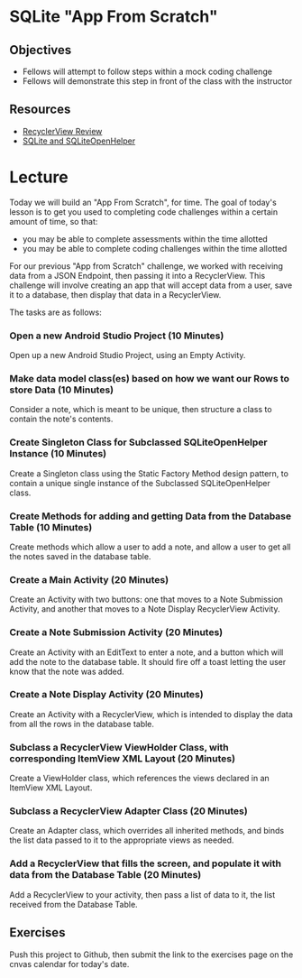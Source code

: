 # SQLite "App From Scratch"

## Objectives
* Fellows will attempt to follow steps within a mock coding challenge
* Fellows will demonstrate this step in front of the class with the instructor

## Resources
* [RecyclerView Review](https://github.com/joinpursuit/Pursuit-Core-Android/blob/master/cohort_5.4/unit_02/02_20_recyclerview_review.md) 
* [SQLite and SQLiteOpenHelper](https://github.com/joinpursuit/Pursuit-Core-Android/blob/master/cohort_5.4/unit_03/03_16_sqlite_%20and_sqliteopenhelper.md)

# Lecture

Today we will build an "App From Scratch", for time. The goal of today's lesson is to get you used to completing code challenges within a certain amount of time, so that:
* you may be able to complete assessments within the time allotted
* you may be able to complete coding challenges within the time allotted

For our previous "App from Scratch" challenge, we worked with receiving data from a JSON Endpoint, then passing it into a RecyclerView. This challenge will involve creating an app that will accept data from a user, save it to a database, then display that data in a RecyclerView.

The tasks are as follows:

### Open a new Android Studio Project (10 Minutes)
Open up a new Android Studio Project, using an Empty Activity.

### Make data model class(es) based on how we want our Rows to store Data (10 Minutes)
Consider a note, which is meant to be unique, then structure a class to contain the note's contents.

### Create Singleton Class for Subclassed SQLiteOpenHelper Instance (10 Minutes)
Create a Singleton class using the Static Factory Method design pattern, to contain a unique single instance of the Subclassed SQLiteOpenHelper class.

### Create Methods for adding and getting Data from the Database Table (10 Minutes)
Create methods which allow a user to add a note, and allow a user to get all the notes saved in the database table.

### Create a Main Activity (20 Minutes)
Create an Activity with two buttons: one that moves to a Note Submission Activity, and another that moves to a Note Display RecyclerView Activity.

### Create a Note Submission Activity (20 Minutes)
Create an Activity with an EditText to enter a note, and a button which will add the note to the database table. It should fire off a toast letting the user know that the note was added.

### Create a Note Display Activity (20 Minutes)
Create an Activity with a RecyclerView, which is intended to display the data from all the rows in the database table.

### Subclass a RecyclerView ViewHolder Class, with corresponding ItemView XML Layout (20 Minutes)
Create a ViewHolder class, which references the views declared in an ItemView XML Layout.

### Subclass a RecyclerView Adapter Class (20 Minutes)
Create an Adapter class, which overrides all inherited methods, and binds the list data passed to it to the appropriate views as needed.

### Add a RecyclerView that fills the screen, and populate it with data from the Database Table (20 Minutes)
Add a RecyclerView to your activity, then pass a list of data to it, the list received from the Database Table.

## Exercises
Push this project to Github, then submit the link to the exercises page on the cnvas calendar for today's date.
